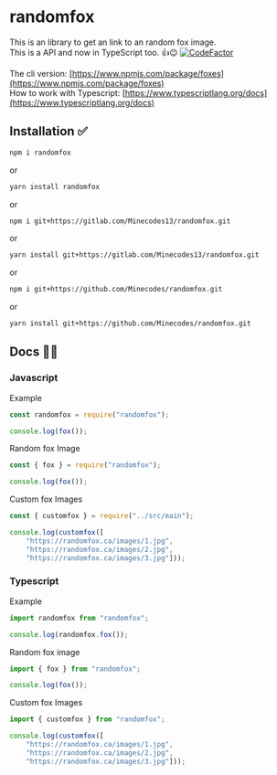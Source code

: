 # randomfox

This is an library to get an link to an random fox image.</br>
This is a API and now in TypeScript too. 👍😉 [![CodeFactor](https://www.codefactor.io/repository/github/minecodes/randomfox/badge)](https://www.codefactor.io/repository/github/minecodes/randomfox)

The cli version: [https://www.npmjs.com/package/foxes](https://www.npmjs.com/package/foxes)</br>
How to work with Typescript: [https://www.typescriptlang.org/docs](https://www.typescriptlang.org/docs)

## Installation ✅

```bash
npm i randomfox
```

or

```bash
yarn install randomfox
```

or

```bash
npm i git+https://gitlab.com/Minecodes13/randomfox.git
```

or

```bash
yarn install git+https://gitlab.com/Minecodes13/randomfox.git
```

or

```bash
npm i git+https://github.com/Minecodes/randomfox.git
```

or

```bash
yarn install git+https://github.com/Minecodes/randomfox.git
```

## Docs 🧐🤓
### Javascript
Example

```javascript
const randomfox = require("randomfox");

console.log(fox());
```

Random fox Image

```javascript
const { fox } = require("randomfox");

console.log(fox());
```

Custom fox Images

```javascript
const { customfox } = require("../src/main");

console.log(customfox([
	"https://randomfox.ca/images/1.jpg",
	"https://randomfox.ca/images/2.jpg",
	"https://randomfox.ca/images/3.jpg"]));
```

### Typescript

Example

```typescript
import randomfox from "randomfox";

console.log(randomfox.fox());
```

Random fox image

```typescript
import { fox } from "randomfox";

console.log(fox());
```

Custom fox Images

```typescript
import { customfox } from "randomfox";

console.log(customfox([
	"https://randomfox.ca/images/1.jpg",
	"https://randomfox.ca/images/2.jpg",
	"https://randomfox.ca/images/3.jpg"]));
```
